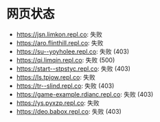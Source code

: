 # 网页状态
- https://jsn.limkon.repl.co: 失败
- https://aro.flinthill.repl.co: 失败
- https://su--yoyholee.repl.co: 失败 (403)
- https://qi.limqin.repl.co: 失败 (500)
- https://start--stpstyc.repl.co: 失败 (403)
- https://ls.tpjow.repl.co: 失败
- https://tr--slind.repl.co: 失败 (403)
- https://game-example.rdianc.repl.co: 失败 (403)
- https://ys.pyxzp.repl.co: 失败
- https://deo.babox.repl.co: 失败 (403)
